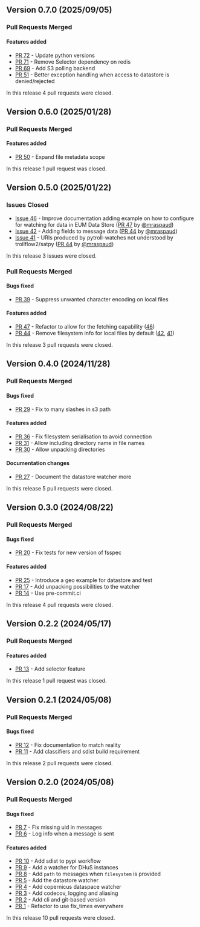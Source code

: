 ## Version 0.7.0 (2025/09/05)


### Pull Requests Merged

#### Features added

* [PR 72](https://github.com/pytroll/pytroll-watchers/pull/72) - Update python versions
* [PR 71](https://github.com/pytroll/pytroll-watchers/pull/71) - Remove Selector dependency on redis
* [PR 69](https://github.com/pytroll/pytroll-watchers/pull/69) - Add S3 polling backend
* [PR 51](https://github.com/pytroll/pytroll-watchers/pull/51) - Better exception handling when access to datastore is denied/rejected

In this release 4 pull requests were closed.


## Version 0.6.0 (2025/01/28)


### Pull Requests Merged

#### Features added

* [PR 50](https://github.com/pytroll/pytroll-watchers/pull/50) - Expand file metadata scope

In this release 1 pull request was closed.


## Version 0.5.0 (2025/01/22)

### Issues Closed

* [Issue 46](https://github.com/pytroll/pytroll-watchers/issues/46) - Improve documentation adding example on how to configure for watching for data in EUM Data Store ([PR 47](https://github.com/pytroll/pytroll-watchers/pull/47) by [@mraspaud](https://github.com/mraspaud))
* [Issue 42](https://github.com/pytroll/pytroll-watchers/issues/42) - Adding fields to message data ([PR 44](https://github.com/pytroll/pytroll-watchers/pull/44) by [@mraspaud](https://github.com/mraspaud))
* [Issue 41](https://github.com/pytroll/pytroll-watchers/issues/41) - URIs produced by pytroll-watches not understood by trollflow2/satpy ([PR 44](https://github.com/pytroll/pytroll-watchers/pull/44) by [@mraspaud](https://github.com/mraspaud))

In this release 3 issues were closed.

### Pull Requests Merged

#### Bugs fixed

* [PR 39](https://github.com/pytroll/pytroll-watchers/pull/39) - Suppress unwanted character encoding on local files

#### Features added

* [PR 47](https://github.com/pytroll/pytroll-watchers/pull/47) - Refactor to allow for the fetching capability ([46](https://github.com/pytroll/pytroll-watchers/issues/46))
* [PR 44](https://github.com/pytroll/pytroll-watchers/pull/44) - Remove filesystem info for local files by default ([42](https://github.com/pytroll/pytroll-watchers/issues/42), [41](https://github.com/pytroll/pytroll-watchers/issues/41))

In this release 3 pull requests were closed.


## Version 0.4.0 (2024/11/28)


### Pull Requests Merged

#### Bugs fixed

* [PR 29](https://github.com/pytroll/pytroll-watchers/pull/29) - Fix to many slashes in s3 path

#### Features added

* [PR 36](https://github.com/pytroll/pytroll-watchers/pull/36) - Fix filesystem serialisation to avoid connection
* [PR 31](https://github.com/pytroll/pytroll-watchers/pull/31) - Allow including directory name in file names
* [PR 30](https://github.com/pytroll/pytroll-watchers/pull/30) - Allow unpacking directories

#### Documentation changes

* [PR 27](https://github.com/pytroll/pytroll-watchers/pull/27) - Document the datastore watcher more

In this release 5 pull requests were closed.


## Version 0.3.0 (2024/08/22)


### Pull Requests Merged

#### Bugs fixed

* [PR 20](https://github.com/pytroll/pytroll-watchers/pull/20) - Fix tests for new version of fsspec

#### Features added

* [PR 25](https://github.com/pytroll/pytroll-watchers/pull/25) - Introduce a geo example for datastore and test
* [PR 17](https://github.com/pytroll/pytroll-watchers/pull/17) - Add unpacking possibilities to the watcher
* [PR 14](https://github.com/pytroll/pytroll-watchers/pull/14) - Use pre-commit.ci

In this release 4 pull requests were closed.


## Version 0.2.2 (2024/05/17)


### Pull Requests Merged

#### Features added

* [PR 13](https://github.com/pytroll/pytroll-watchers/pull/13) - Add selector feature

In this release 1 pull request was closed.


## Version 0.2.1 (2024/05/08)


### Pull Requests Merged

#### Bugs fixed

* [PR 12](https://github.com/pytroll/pytroll-watchers/pull/12) - Fix documentation to match reality
* [PR 11](https://github.com/pytroll/pytroll-watchers/pull/11) - Add classifiers and sdist build requirement

In this release 2 pull requests were closed.


## Version 0.2.0 (2024/05/08)


### Pull Requests Merged

#### Bugs fixed

* [PR 7](https://github.com/pytroll/pytroll-watchers/pull/7) - Fix missing uid in messages
* [PR 6](https://github.com/pytroll/pytroll-watchers/pull/6) - Log info when a message is sent

#### Features added

* [PR 10](https://github.com/pytroll/pytroll-watchers/pull/10) - Add sdist to pypi workflow
* [PR 9](https://github.com/pytroll/pytroll-watchers/pull/9) - Add a watcher for DHuS instances
* [PR 8](https://github.com/pytroll/pytroll-watchers/pull/8) - Add `path` to messages when `filesystem` is provided
* [PR 5](https://github.com/pytroll/pytroll-watchers/pull/5) - Add the datastore watcher
* [PR 4](https://github.com/pytroll/pytroll-watchers/pull/4) - Add copernicus dataspace watcher
* [PR 3](https://github.com/pytroll/pytroll-watchers/pull/3) - Add codecov, logging and aliasing
* [PR 2](https://github.com/pytroll/pytroll-watchers/pull/2) - Add cli and git-based version
* [PR 1](https://github.com/pytroll/pytroll-watchers/pull/1) - Refactor to use fix_times everywhere

In this release 10 pull requests were closed.
